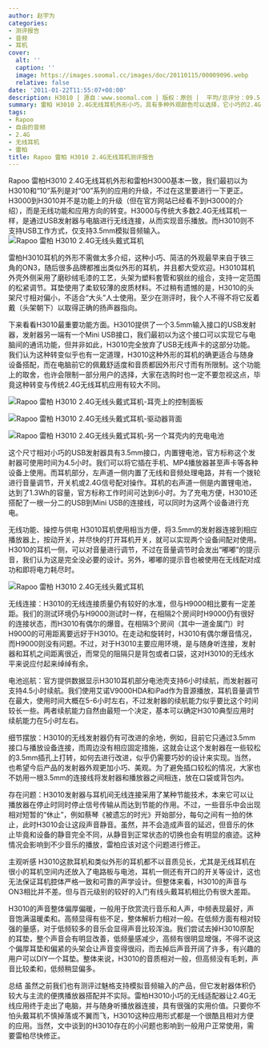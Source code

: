 ```yaml
---
author: 赵宇为
categories:
- 测评报告
- 音频
- 耳机
cover:
  alt: ''
  caption: ''
  image: https://images.soomal.cc/images/doc/20110115/00009096.webp
  relative: false
date: '2011-01-22T11:55:07+08:00'
description: H3010 | 源自：www.soomal.com | 版权：原创 |  平均/总评分：09.53/162
summary: 雷柏 H3010 2.4G无线耳机外形小巧，具有多种外观颜色可以选择，它小巧的2.4G无线发射器具备3.5mm接口可以与手机、MP3播放器等常见播放器连接，让2.4G无线耳机跨出电脑平台，这种形式让2.4G无线更加实用。H3010则不支持USB工作方式，仅支持3.5mm模拟音频输入。
tags:
- Rapoo
- 自由的音频
- 2.4G
- 无线耳机
- 雷柏
title: Rapoo 雷柏 H3010 2.4G无线耳机测评报告
---
```


Rapoo 雷柏H3010 2.4G无线耳机外形和雷柏H3000基本一致，我们最初以为H3010和“10”系列是对“00”系列的应用的升级，不过在这里要进行一下更正。H3000到H3010并不是功能上的升级（但在官方网站已经看不到H3000的介绍），而是无线功能和应用方向的转变。H3000与传统大多数2.4G无线耳机一样，是通过USB发射器与电脑进行无线连接，从而实现音乐播放。而H3010则不支持USB工作方式，仅支持3.5mm模拟音频输入。
![Rapoo 雷柏 H3010 2.4G无线头戴式耳机](https://images.soomal.cc/images/doc/20110115/00009094.webp)




雷柏H3010耳机的外形不需做太多介绍，这种小巧、简洁的外观最早来自于铁三角的ON3，随后很多品牌都推出类似外形的耳机，并且都大受欢迎。H3010耳机外壳外侧采用了磨砂绒毛漆的工艺，头架为塑料套管和钢丝的组合，支持一定范围的松紧调节。耳垫使用了柔软较薄的皮质材料。不过稍有遗憾的是，H3010的头架尺寸相对偏小，不适合“大头”人士使用。至少在测评时，我个人不得不将它反着戴（头架朝下）以取得正确的扬声器指向。

下来看看H3010最重要功能方面。H3010提供了一个3.5mm输入接口的USB发射器，发射器另一端有一个Mini USB接口，我们最初以为这个接口可以实现它与电脑间的通讯功能，但并非如此，H3010完全放弃了USB无线声卡的这部分功能。我们认为这种转变似乎也有一定道理，H3010这种外形的耳机的确更适合与随身设备搭配，而在电脑前它的佩戴舒适度和音质都因外形尺寸而有所限制。这个功能上的取舍，也许会限制一部分用户的选择，大家在选购时也一定不要忽视这点，毕竟这种转变与传统2.4G无线耳机应用有较大不同。

![Rapoo 雷柏 H3010 2.4G无线头戴式耳机-耳壳上的控制面板](https://images.soomal.cc/images/doc/20110115/00009099.webp)




![Rapoo 雷柏 H3010 2.4G无线头戴式耳机-驱动器背面](https://images.soomal.cc/images/doc/20110115/00009101.webp)




![Rapoo 雷柏 H3010 2.4G无线头戴式耳机-另一个耳壳内的充电电池](https://images.soomal.cc/images/doc/20110115/00009104.webp)




这个尺寸相对小巧的USB发射器具有3.5mm接口，内置锂电池，官方标称这个发射器可使用时间为4.5小时。我们可以将它插在手机、MP4播放器甚至声卡等各种设备上使用。而耳机部分，左声道一侧内置了无线和音频处理电路，并有一个拨轮进行音量调节，开关机或2.4G信号配对操作。耳机的右声道一侧是内置锂电池，达到了1.3Wh的容量，官方标称工作时间可达到6小时。为了充电方便，H3010还搭配了一根一分二的USB到Mini USB的连接线，可以同时为这两个设备进行充电。

无线功能、操控与供电
H3010耳机使用相当方便，将3.5mm的发射器连接到相应播放器上，按动开关，并尽快的打开耳机开关，就可以实现两个设备间配对使用。H3010的耳机一侧，可以对音量进行调节，不过在音量调节时会发出“嘟嘟”的提示音，我们认为这是完全没必要的设计。另外，嘟嘟的提示音也被使用在无线配对成功和即将电力耗尽时。

![Rapoo 雷柏 H3010 2.4G无线头戴式耳机](https://images.soomal.cc/images/doc/20110115/00009096.webp)




无线连接：H3010的无线连接质量仍有较好的水准，但与H9000相比要有一定差距。我们的测试环境仍与H9000测试时一样，在相隔2个房间时H9000仍有很好的连接状态，而H3010有偶尔的爆音。在相隔3个房间（其中一道金属门）时H9000的可用距离要远好于H3010。在走动和旋转时，H3010有偶尔爆音情况，而H9000则没有问题。不过，对于H3010主要应用环境，是与随身听连接，发射器和耳机之间距离很近，而常见的阻隔只是背包或者口袋，这对H3010的无线水平来说应付起来绰绰有余。

电池巡航：官方提供数据显示H3010耳机部分电池壳支持6小时续航，而发射器可支持4.5小时续航。我们使用艾诺V9000HDA和iPad作为音源播放，耳机音量调节在最大，使用时间大概在5-6小时左右，不过发射器的续航能力似乎要比这个时间较长一些。两者续航能力自然由最短一个决定，基本可以确定H3010典型应用时续航能力在5小时左右。

细节摆放：H3010的无线发射器仍有可改进的余地，例如，目前它只通过3.5mm接口与播放设备连接，而周边没有相应固定措施，这就会让这个发射器在一些较松的3.5mm插孔上打转，如何去进行改进，似乎仍需要巧妙的设计来实现。当然，也希望今后产品的发射器外观更加小巧、美观。为了避免插口较松的情况，大家也不妨用一根3.5mm的连接线将发射器和播放器之间相连，放在口袋或背包内。

存在问题：H3010发射器与耳机间无线连接采用了某种节能技术，本来它可以让播放器在停止时同时停止信号传输从而达到节能的作用。不过，一些音乐中会出现相对短暂的“休止”，例如蔡琴《被遗忘的时光》开始部分，每句之间有一拍的休止，此时H3010会让这段声音静音。虽然，并不会造成声音的延迟，但音乐的休止毕竟和设备的静音完全不同，从静音到正常状态的切换也会有明显的痕迹。这种情况会影响到不少音乐的播放，雷柏应该对这个问题进行修正。

主观听感
H3010这款耳机和类似外形的耳机都不以音质见长，尤其是无线耳机在很小的耳机空间内还放入了电路板与电池，耳机一侧还有开口的开关等设计，这也无法保证耳机腔体严格一致和可靠的声学设计。但整体来看，H3010的声音与ON3相比并不差。但与百元级别的较好的入门有线头戴耳机相比仍有很大差距。

H3010的声音整体偏厚偏暖，一般用于欣赏流行音乐和人声，中频表现最好，声音饱满温暖柔和。高频显得有些不足，整体解析力相对一般。在低频方面有相对较强的量感，对于低频较多的音乐会显得声音比较浑浊。我们尝试去掉H3010原配的耳垫，整个声音会有明显改善，低频量感减少，高频有很明显增强，不得不说这个偏厚耳垫和偏紧的头架会让声音变得很闷，而去掉后声音开阔了许多，有兴趣的用户可以DIY一个耳垫。整体来说，H3010的音质相对一般，但高频没有毛刺，声音比较柔和，低频稍显偏多。

总结
虽然之前我们也有测评过魅格支持模拟音频输入的产品，但它发射器体积仍较大与主流的便携播放器搭配并不实际。雷柏H3010小巧的无线适配器让2.4G无线应用终于走出了电脑，并与随身听播放器连接，具有很强的实用价值。只要你不怕头戴耳机不慎掉落或不翼而飞，H3010这种应用形式都是一个很酷且相对方便的应用。当然，文中谈到的H3010存在的小问题也影响到一般用户正常使用，需要雷柏尽快修正。